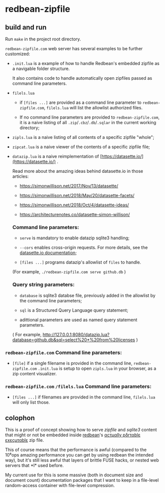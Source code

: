 # redbean-zipfile

## build and run

Run `make` in the project root directory.

`redbean-zipfile.com` web server has several examples to be further customized:

- `.init.lua` is a example of how to handle Redbean's embedded zipfile as a
  navigable folder structure.

  It also contains code to handle automatically open zipfiles passed as
  command line parameters.

- `filels.lua`

  - if `[files ...]` are provided as a command line parameter to
    `redbean-zipfile.com`, `filels.lua` will list the allowlist authorized
    files.

  - If no command line parameters are provided to `redbean-zipfile.com`, it is
    a naive listing of all `.zip`/`.cbz`/`.db`/`.sqlar` in the current working
    directory;

- `zipls.lua` is a naive listing of all contents of a specific zipfile "whole";


- `zipcat.lua` is a naive viewer of the contents of a specific zipfile file;


- `datazip.lua` is a naive reimplementation of
  [https://datasette.io/](https://datasette.io/) .

  Read more about the amazing ideas behind datasette.io in those articles:

  - https://simonwillison.net/2017/Nov/13/datasette/

  - https://simonwillison.net/2018/May/20/datasette-facets/

  - https://simonwillison.net/2018/Oct/4/datasette-ideas/

  - https://architecturenotes.co/datasette-simon-willison/

  ### Command line parameters:

  - `serve` is mandatory to enable datazip sqlite3 handling;

  - `--cors` enables cross-origin requests. For more details, see the
    [datasette.io documentation](https://docs.datasette.io/en/stable/json_api.html#json-api);

  - `[files ...]` programs datazip's allowlist of `files` to handle.

  (For example, `./redbean-zipfile.com serve github.db` )

  ### Query string parameters:

  - `database` is sqlite3 databse file, previously added in the allowlist by
    the command line parameters;

  - `sql` is a Structured Query Language query statement;

  - adittional parameters are used as named query statement parameters.

  ( For example,
  http://127.0.0.1:8080/datazip.lua?database=github.db&sql=select%20*%20from%20licenses )

### `redbean-zipfile.com` Command line parameters:

- `[file]` if a single filename is provided in the command line,
  `redbean-zipfile.com` `.init.lua` is setup to open `zipls.lua`
  in your browser, as a zip content visualizer.

### `redbean-zipfile.com` `/filels.lua` Command line parameters:

- `[files ...]` if filenames are provided in the command line, `filels.lua`
  will only list those.

## colophon

This is a proof of concept showing how to serve _zipfile_ and _sqlite3_ content
that might or not be embedded inside [redbean](https://redbean.dev/)'s
[αcτµαlly pδrταblε εxεcµταblε](https://justine.lol/ape.html) zip file.

This of course means that the performance is awful (compared to the 10⁶ops
amazing performance you can get by using redbean the intended way), but it's
still less awful that layers of brittle FUSE hacks, or nested web servers that
\*I\* used before.

My current use for this is some massive (both in document size and document
count) documentation packages that I want to keep in a file-level
random-access container with file-level compression.
